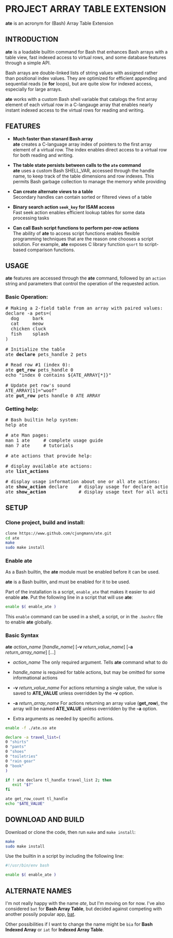# PROJECT ARRAY TABLE EXTENSION

**ate** is an acronym for (Bash) Array Table Extension

## INTRODUCTION

**ate** is a loadable builtin command for Bash that enhances Bash
arrays with a table view, fast indexed access to virtual rows, and
some database features through a simple API.

Bash arrays are double-linked lists of string values with assigned
rather than positional index values.  They are optimized for efficient
appending and sequential reads (ie **for** loops), but are quite slow
for indexed access, especially for large arrays.

**ate** works with a custom Bash shell variable that catalogs the
first array element of each virtual row in a C-langauge array that
enables nearly instant indexed access to the virtual rows for
reading and writing.

## FEATURES

- **Much faster than stanard Bash array**  
  **ate** creates a C-language array index of pointers to the first
  array element of a virtual row.  The index enables direct access
  to a virtual row for both reading and writing.

- **The table state persists between calls to the `ate` command**  
  **ate** uses a custom Bash SHELL_VAR, accessed through the handle
  name, to keep track of the table dimensions and row indexes.  This
  permits Bash garbage collection to manage the memory while providing

- **Can create alternate views to a table**  
  Secondary handles can contain sorted or filtered views of a table

- **Binary search action `seek_key` for ISAM access**  
  Fast seek action enables efficient lookup tables for some
  data processing tasks

- **Can call Bash script functions to perform per-row actions**  
  The ability of **ate** to access script functions enables flexible
  programming techniques that are the reason one chooses a script
  solution.  For example, **ate** exposes C library function `qsort`
  to script-based comparison functions.

## USAGE

**ate** features are accessed through the **ate** command, followed
by an `action` string and parameters that control the operation of
the requested action.

### Basic Operation:

<pre>
# Making a 2-field table from an array with paired values:
declare -a pets=(
  dog     bark
  cat     meow
  chicken cluck
  fish    splash
)

# Initialize the table
ate <b>declare</b> pets_handle 2 pets

# Read row #1 (index 0):
ate <b>get_row</b> pets_handle 0
echo "index 0 contains ${ATE_ARRAY[*]}"

# Update pet row's sound
ATE_ARRAY[1]="woof"
ate <b>put_row</b> pets_handle 0 ATE_ARRAY
</pre>

### Getting help:

<pre>
# Bash builtin help system:
help ate

# ate Man pages:
man 1 ate     # complete usage guide
man 7 ate     # tutorials

# ate actions that provide help:

# display available ate actions:
ate <b>list_actions</b>

# display usage information about one or all ate actions:
ate <b>show_action</b> declare    # display usage for declare action
ate <b>show_action</b>            # display usage text for all actions
</pre>

## SETUP

### Clone project, build and install:

~~~sh
clone https://www.github.com/cjungmann/ate.git
cd ate
make
sudo make install
~~~
### Enable ate

As a Bash builtin, the **ate** module must be enabled before it can
be used. 

**ate** is a Bash builtin, and must be enabled for it to be used.

Part of the installation is a script, `enable_ate` that makes it
easier to aid enable **ate**.  Put the following line in a script
that will use **ate**:

~~~sh
enable $( enable_ate )
~~~

This `enable` command can be used in a shell, a script, or in the
`.bashrc` file to enable **ate** globally.

### Basic Syntax

**ate** *action_name* [*handle_name*] [**-v** *return_value_name*] [**-a** *return_array_name*] [...]

- *action_name*
  The only required argument.  Tells **ate** command
  what to do

- *handle_name* is required for table actions, but may be omitted for
  some informational actions

- **-v** *return_value_name*
  For actions returning a single value, the value is saved to
  **ATE_VALUE** unless overridden by the **-v** option.

- **-a** *return_array_name*
  For actions returning an array value (**get_row**), the array will
  be named **ATE_VALUE** unless overridden by the **-a** option.

- Extra arguments as needed by specific actions.


~~~.sh
enable -f ./ate.so ate

declare -a travel_list=(
0 "shirts"
0 "pants"
0 "shoes"
0 "toiletries"
0 "rain gear"
0 "book"
)

if ! ate declare tl_handle travel_list 2; then
   exit "$?"
fi

ate get_row_count tl_handle
echo "$ATE_VALUE"

~~~

## DOWNLOAD AND BUILD

Download or clone the code, then run `make` and `make install`:

~~~sh
make
sudo make install
~~~

Use the builtin in a script by including the following line:

~~~sh
#!/usr/bin/env bash

enable $( enable_ate )
~~~


## ALTERNATE NAMES

I'm not really happy with the name *ate*, but I'm moving on for now.
I've also considered `bat` for **Bash Array Table**, but decided
against competing with another possily popular app, [bat][bat].

Other possibilities if I want to change the name might be `bia` for
**Bash Indexed Array** or `iat` for **Indexed Array Table**.




[bat]:  "https://github.com/sharkdp/bat"